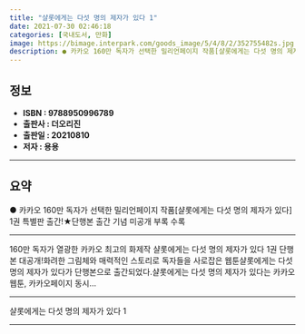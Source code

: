 ```yaml
---
title: "샬롯에게는 다섯 명의 제자가 있다 1"
date: 2021-07-30 02:46:18
categories: [국내도서, 만화]
image: https://bimage.interpark.com/goods_image/5/4/8/2/352755482s.jpg
description: ● 카카오 160만 독자가 선택한 밀리언페이지 작품[샬롯에게는 다섯 명의 제자가 있다] 1권 특별판 출간!★단행본 출간 기념 미공개 부록 수록
---
```


## **정보**

- **ISBN : 9788950996789**
- **출판사 : 더오리진**
- **출판일 : 20210810**
- **저자 : 용용**

------



## **요약**

●  카카오 160만 독자가 선택한 밀리언페이지 작품[샬롯에게는 다섯 명의 제자가 있다] 1권 특별판 출간!★단행본 출간 기념 미공개 부록 수록

------

160만 독자가 열광한 카카오 최고의 화제작
샬롯에게는 다섯 명의 제자가 있다 1권 단행본 대공개!화려한 그림체와 매력적인 스토리로 독자들을 사로잡은 웹툰샬롯에게는 다섯 명의 제자가 있다가 단행본으로 출간되었다.샬롯에게는 다섯 명의 제자가 있다는 카카오웹툰, 카카오페이지 동시... 

------


샬롯에게는 다섯 명의 제자가 있다 1 

------



